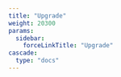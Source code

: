 ```yaml
---
title: "Upgrade"
weight: 20300
params:
  sidebar:
    forceLinkTitle: "Upgrade"
cascade:
  type: "docs"
---
```



